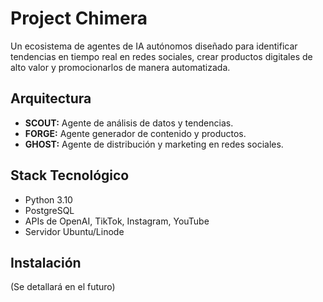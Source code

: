 # Project Chimera

Un ecosistema de agentes de IA autónomos diseñado para identificar tendencias en tiempo real en redes sociales, crear productos digitales de alto valor y promocionarlos de manera automatizada.

## Arquitectura

- **SCOUT:** Agente de análisis de datos y tendencias.
- **FORGE:** Agente generador de contenido y productos.
- **GHOST:** Agente de distribución y marketing en redes sociales.

## Stack Tecnológico

- Python 3.10
- PostgreSQL
- APIs de OpenAI, TikTok, Instagram, YouTube
- Servidor Ubuntu/Linode

## Instalación

(Se detallará en el futuro)
